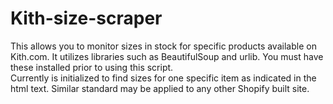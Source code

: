 # Kith-size-scraper
This allows you to monitor sizes in stock for specific products available on Kith.com.  It utilizes libraries such as BeautifulSoup and urlib.  You must have these installed prior to using this script.  
Currently is initialized to find sizes for one specific item as indicated in the html text. 
Similar standard may be applied to any other Shopify built site.


  
